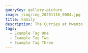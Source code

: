 ```yaml
---
queryKey: gallery-picture
image: /img/img_20201116_0004.jpg
title: Family
description: The Curries at Mwenzo
tags:
  - Example Tag One
  - Example Tag Two
  - Example Tag Three
---
```

